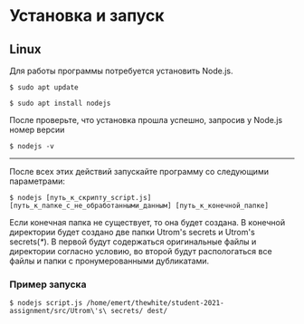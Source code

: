 # Установка и запуск

## Linux

Для работы программы потребуется установить Node.js.

```
$ sudo apt update
```
```
$ sudo apt install nodejs
```
После проверьте, что установка прошла успешно, запросив у Node.js номер версии

```
$ nodejs -v
```

---

После всех этих действий запускайте программу со следующими параметрами:

```
$ nodejs [путь_к_скрипту_script.js] [путь_к_папке_с_не_обработанными_данным] [путь_к_конечной_папке]
```
Если конечная папка не существует, то она будет создана.
В конечной директории будет создано две папки Utrom's secrets и Utrom's secrets(_*_).
В первой будут содержаться оригинальные файлы и директории согласно условию, во второй будут распологаться все файлы и папки с пронумерованными дубликатами.

### Пример запуска
```
$ nodejs script.js /home/emert/thewhite/student-2021-assignment/src/Utrom\'s\ secrets/ dest/
```
